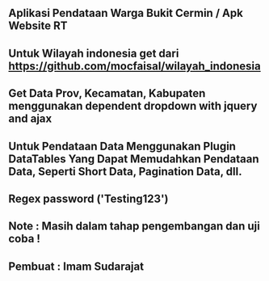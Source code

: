 ## Aplikasi Pendataan Warga Bukit Cermin / Apk Website RT

## Untuk Wilayah indonesia get dari https://github.com/mocfaisal/wilayah_indonesia

## Get Data Prov, Kecamatan, Kabupaten menggunakan dependent dropdown with jquery and ajax

## Untuk Pendataan Data Menggunakan Plugin DataTables Yang Dapat Memudahkan Pendataan Data, Seperti Short Data, Pagination Data, dll.

## Regex password ('Testing123')


## Note : Masih dalam tahap pengembangan dan uji coba !

## Pembuat : Imam Sudarajat